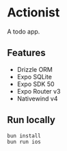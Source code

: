 # Actionist

A todo app.

## Features

- Drizzle ORM
- Expo SQLite
- Expo SDK 50
- Expo Router v3
- Nativewind v4

## Run locally

```zsh
bun install
bun run ios
```
